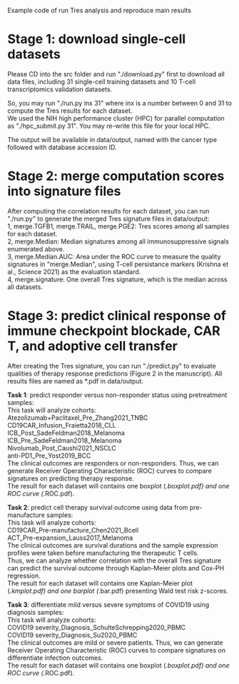 Example code of run Tres analysis and reproduce main results  

# Stage 1: download single-cell datasets  
Please CD into the src folder and run "./download.py" first to download all data files, including 31 single-cell training datasets and 10 T-cell transcriptomics validation datasets.  
  
So, you may run "./run.py inx 31" where inx is a number between 0 and 31 to compute the Tres results for each dataset.    
We used the NIH high performance cluster (HPC) for parallel computation as "./hpc_submit.py 31". You may re-write this file for your local HPC.

The output will be available in data/output, named with the cancer type followed with database accession ID.  

# Stage 2: merge computation scores into signature files  
After computing the correlation results for each dataset, you can run "./run.py" to generate the merged Tres signature files in data/output:  
1, merge.TGFB1, merge.TRAIL, merge.PGE2: Tres scores among all samples for each dataset.  
2, merge.Median: Median signatures among all immunosuppressive signals enumerated above.  
3, merge.Median.AUC: Area under the ROC curve to measure the quality signatures in "merge.Median", using T-cell persistance markers (Krishna et al., Science 2021) as the evaluation standard.  
4, merge.signature: One overall Tres signature, which is the median across all datasets.  

# Stage 3: predict clinical response of immune checkpoint blockade, CAR T, and adoptive cell transfer  
After creating the Tres signature, you can run "./predict.py" to evaluate qualities of therapy response predictions (Figure 2 in the manuscript). All results files are named as *.pdf in data/output.  

**Task 1**: predict responder versus non-responder status using pretreatment samples:  
This task will analyze cohorts:  
Atezolizumab+Paclitaxel\_Pre\_Zhang2021\_TNBC  
CD19CAR\_Infusion\_Fraietta2018\_CLL  
ICB\_Post\_SadeFeldman2018\_Melanoma  
ICB\_Pre\_SadeFeldman2018\_Melanoma  
Nivolumab\_Post\_Caushi2021\_NSCLC  
anti-PD1\_Pre\_Yost2019\_BCC  
The clinical outcomes are responders or non-responders. Thus, we can generate Receiver Operating Characteristic (ROC) curves to compare signatures on predicting therapy response.  
The result for each dataset will contains one boxplot (*.boxplot.pdf) and one ROC curve (*.ROC.pdf).  

**Task 2**: predict cell therapy survival outcome using data from pre-manufacture samples:  
This task will analyze cohorts:  
CD19CAR\_Pre-manufacture_Chen2021\_Bcell  
ACT\_Pre-expansion\_Lauss2017\_Melanoma  
The clinical outcomes are survival durations and the sample expression profiles were taken before manufacturing the therapeutic T cells.  
Thus, we can analyze whether correlation with the overall Tres signature can predict the survival outcome through Kaplan-Meier plots and Cox-PH regression.  
The result for each dataset will contains one Kaplan-Meier plot (*.kmplot.pdf) and one barplot (*.bar.pdf) presenting Wald test risk z-scores.  

**Task 3**: differentiate mild versus severe symptoms of COVID19 using diagnosis samples:  
This task will analyze cohorts:  
COVID19 severity\_Diagnosis\_SchulteSchrepping2020\_PBMC  
COVID19 severity\_Diagnosis\_Su2020\_PBMC  
The clinical outcomes are mild or severe patients. Thus, we can generate Receiver Operating Characteristic (ROC) curves to compare signatures on differentiate infection outcomes.  
The result for each dataset will contains one boxplot (*.boxplot.pdf) and one ROC curve (*.ROC.pdf).  

